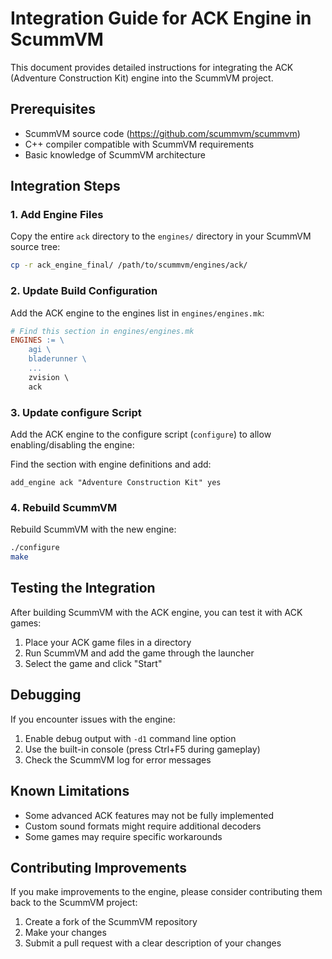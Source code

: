 # Integration Guide for ACK Engine in ScummVM

This document provides detailed instructions for integrating the ACK (Adventure Construction Kit) engine into the ScummVM project.

## Prerequisites

- ScummVM source code (https://github.com/scummvm/scummvm)
- C++ compiler compatible with ScummVM requirements
- Basic knowledge of ScummVM architecture

## Integration Steps

### 1. Add Engine Files

Copy the entire `ack` directory to the `engines/` directory in your ScummVM source tree:

```bash
cp -r ack_engine_final/ /path/to/scummvm/engines/ack/
```

### 2. Update Build Configuration

Add the ACK engine to the engines list in `engines/engines.mk`:

```makefile
# Find this section in engines/engines.mk
ENGINES := \
	agi \
	bladerunner \
	...
	zvision \
	ack
```

### 3. Update configure Script

Add the ACK engine to the configure script (`configure`) to allow enabling/disabling the engine:

Find the section with engine definitions and add:

```
add_engine ack "Adventure Construction Kit" yes
```

### 4. Rebuild ScummVM

Rebuild ScummVM with the new engine:

```bash
./configure
make
```

## Testing the Integration

After building ScummVM with the ACK engine, you can test it with ACK games:

1. Place your ACK game files in a directory
2. Run ScummVM and add the game through the launcher
3. Select the game and click "Start"

## Debugging

If you encounter issues with the engine:

1. Enable debug output with `-d1` command line option
2. Use the built-in console (press Ctrl+F5 during gameplay)
3. Check the ScummVM log for error messages

## Known Limitations

- Some advanced ACK features may not be fully implemented
- Custom sound formats might require additional decoders
- Some games may require specific workarounds

## Contributing Improvements

If you make improvements to the engine, please consider contributing them back to the ScummVM project:

1. Create a fork of the ScummVM repository
2. Make your changes
3. Submit a pull request with a clear description of your changes
